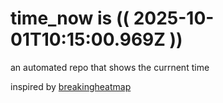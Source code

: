 # time_now is (( 2025-10-01T10:15:00.969Z ))

an automated repo that shows the currnent time

inspired by [breakingheatmap](https://github.com/breakingheatmap/breakingheatmap)